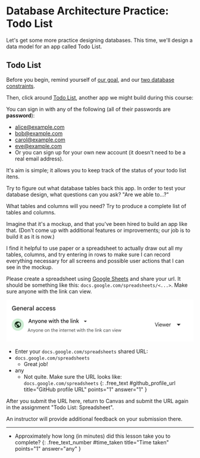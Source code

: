 # Database Architecture Practice: Todo List

Let's get some more practice designing databases. This time, we'll design a data model for an app called Todo List.

## Todo List

Before you begin, remind yourself of [our goal](https://learn.firstdraft.com/lessons/320-yap-database-architecture#our-goal), and our [two database constraints](https://learn.firstdraft.com/lessons/320-yap-database-architecture#database-design-constraint-one).

Then, click around [Todo List](https://ujs-practice-1.matchthetarget.com/), another app we might build during this course:

You can sign in with any of the following (all of their passwords are **password**):

- alice@example.com
- bob@example.com
- carol@example.com
- eve@example.com
- Or you can sign up for your own new account (it doesn't need to be a real email address).

It's aim is simple; it allows you to keep track of the status of your todo list itens.

Try to figure out what database tables back this app. In order to test your database design, what questions can you ask? "Are we able to...?"

What tables and columns will you need? Try to produce a complete list of tables and columns.

Imagine that it's a mockup, and that you've been hired to build an app like that. (Don't come up with additional features or improvements; our job is to build it as it is now.)

I find it helpful to use paper or a spreadsheet to actually draw out all my tables, columns, and try entering in rows to make sure I can record everything necessary for all screens and possible user actions that I can see in the mockup.

Please create a spreadsheet using [Google Sheets](https://sheets.google.com) and share your url. It should be something like this: `docs.google.com/spreadsheets/<...>`. Make sure anyone with the link can view.

![](/assets/anyone-with-link.png)

- Enter your `docs.google.com/spreadsheets` shared URL:
- `docs.google.com/spreadsheets`
  - Great job!
- any
  - Not quite. Make sure the URL looks like: `docs.google.com/spreadsheets`
{: .free_text #github_profile_url title="GitHub profile URL" points="1" answer="1" }

<div class="alert alert-danger mt-2">

After you submit the URL here, return to Canvas and submit the URL again in the assignment "Todo List: Spreadsheet".

An instructor will provide additional feedback on your submission there.
</div>

---

- Approximately how long (in minutes) did this lesson take you to complete?
{: .free_text_number #time_taken title="Time taken" points="1" answer="any" }

